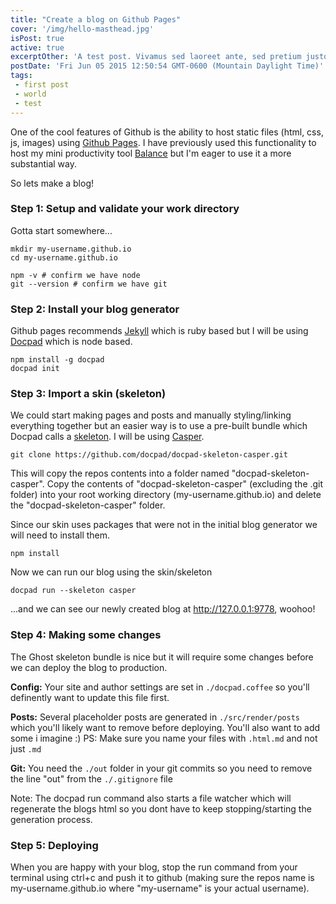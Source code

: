 ```yaml
---
title: "Create a blog on Github Pages"
cover: '/img/hello-masthead.jpg'
isPost: true
active: true
excerptOther: 'A test post. Vivamus sed laoreet ante, sed pretium justo. Nunc magna nulla, tempus ut felis non, venenatis lobortis lacus. Donec vulputate purus feugiat sapien laoreet, eu placerat est dapibus.'
postDate: 'Fri Jun 05 2015 12:50:54 GMT-0600 (Mountain Daylight Time)'
tags:
 - first post
 - world
 - test
---
```


One of the cool features of Github is the ability to host static files (html, css, js, images) using [Github Pages](https://pages.github.com/). I have previously used this functionality to host my mini productivity tool [Balance](https://csbarker.github.io/balance/) but I'm eager to use it a more substantial way. 

So lets make a blog!

### Step 1: Setup and validate your work directory

Gotta start somewhere...

```
mkdir my-username.github.io
cd my-username.github.io

npm -v # confirm we have node
git --version # confirm we have git
```

### Step 2: Install your blog generator

Github pages recommends [Jekyll](https://jekyllrb.com/) which is ruby based but I will be using [Docpad](https://docpad.org/) which is node based.

```
npm install -g docpad
docpad init
```

### Step 3: Import a skin (skeleton)

We could start making pages and posts and manually styling/linking everything together but an easier way is to use a pre-built bundle which Docpad calls a [skeleton](https://docpad.org/docs/showcase/#skeletons). I will be using [Casper](https://github.com/docpad/docpad-skeleton-casper).

```
git clone https://github.com/docpad/docpad-skeleton-casper.git
```

This will copy the repos contents into a folder named "docpad-skeleton-casper". Copy the contents of "docpad-skeleton-casper" (excluding the .git folder) into your root working directory (my-username.github.io) and delete the "docpad-skeleton-casper" folder.

Since our skin uses packages that were not in the initial blog generator we will need to install them.

```
npm install
```

Now we can run our blog using the skin/skeleton 

```
docpad run --skeleton casper
```

...and we can see our newly created blog at http://127.0.0.1:9778, woohoo!

### Step 4: Making some changes

The Ghost skeleton bundle is nice but it will  require some changes before we can deploy the blog to production. 

**Config:** Your site and author settings are set in `./docpad.coffee` so you'll definently want to update this file first.

**Posts:** Several placeholder posts are generated in `./src/render/posts` which you'll likely want to remove before deploying. You'll also want to add some i imagine :) PS: Make sure you name your files with `.html.md` and not just `.md `

**Git:** You need the `./out` folder in your git commits so you need to remove the line "out" from the `./.gitignore` file

Note: The docpad run command also starts a file watcher which will regenerate the blogs html so you dont have to keep stopping/starting the generation process.

### Step 5: Deploying 

When you are happy with your blog, stop the run command from your terminal using ctrl+c and push it to github (making sure the repos name is my-username.github.io where "my-username" is your actual username).

